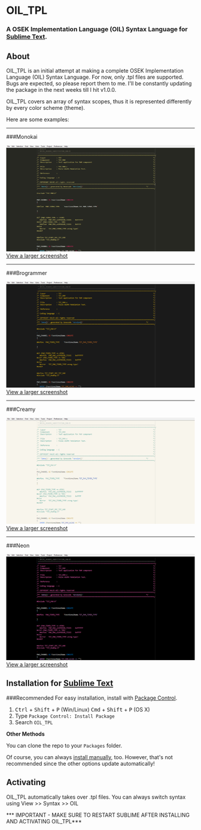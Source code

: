 # OIL_TPL


### A OSEK Implementation Language (OIL) Syntax Language for [Sublime Text](http://www.sublimetext.com/).

## About

OIL_TPL is an initial attempt at making a complete OSEK Implementation Language (OIL) Syntax Language.
For now, only .tpl files are supported. Bugs are expected, so please report them to me. I'll be constantly updating the package in the next weeks till I hit v1.0.0.

OIL_TPL covers an array of syntax scopes, thus it is represented differently by every color scheme (theme).

Here are some examples:
___
###Monokai

![image](screenshots/monokai.png)
[View a larger screenshot](https://raw.githubusercontent.com/elgenius/OIL_TPL/master/screenshots/monokai.png)
___
###Brogrammer

![image](screenshots/brogrammer.png)
[View a larger screenshot](https://raw.githubusercontent.com/elgenius/OIL_TPL/master/screenshots/brogrammer.png)

___
###Creamy

![image](screenshots/creamy.png)
[View a larger screenshot](https://raw.githubusercontent.com/elgenius/OIL_TPL/master/screenshots/creamy.png)
___
###Neon

![image](screenshots/neon.png)
[View a larger screenshot](https://raw.githubusercontent.com/elgenius/OIL_TPL/master/screenshots/neon.png)



## Installation for [Sublime Text](http://www.sublimetext.com/)

###Recommended
For easy installation, install with [Package Control](https://sublime.wbond.net/docs).

1. <kbd>Ctrl</kbd> + <kbd>Shift</kbd> + <kbd>P</kbd> (Win/Linux)   <kbd>Cmd</kbd> + <kbd>Shift</kbd> + <kbd>P</kbd> (OS X)
2. Type `Package Control: Install Package`
3. Search `OIL_TPL`

**Other Methods**

You can clone the repo to your `Packages` folder.

Of course, you can always [install manually](https://github.com/elgenius/OIL_TPL/archive/master.zip), too. However, that's not recommended since the other options update automatically!

## Activating

OIL_TPL automatically takes over .tpl files. You can always switch syntax using View >> Syntax >> OIL


*** IMPORTANT - MAKE SURE TO RESTART SUBLIME AFTER INSTALLING AND ACTIVATING OIL_TPL***
